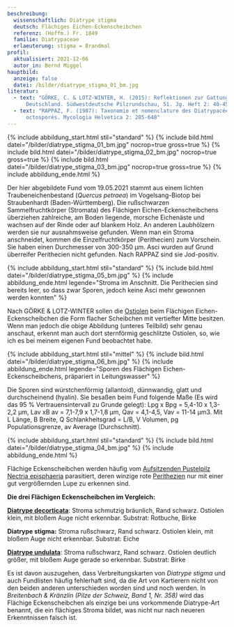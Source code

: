 ```yaml
---
beschreibung:
  wissenschaftlich: Diatrype stigma
  deutsch: Flächiges Eichen-Eckenscheibchen
  referenz: (Hoffm.) Fr. 1849
  familie: Diatrypaceae
  erlaeuterung: stigma = Brandmal
profil:
  aktualisiert: 2021-12-06
  autor_in: Bernd Miggel
hauptbild:
  anzeige: false
  datei: /bilder/diatrype_stigma_01_bm.jpg
literatur:
  - text: "GÖRKE, C. & LOTZ-WINTER, H. (2015): Reflektionen zur Gattung Diatrype in
      Deutschland. Südwestdeutsche Pilzrundschau, 51. Jg. Heft 2: 40-45"
  - text: "RAPPAZ, F. (1987): Taxonomie et nomenclature des Diatrypacées a asques
      octosporés. Mycologia Helvetica 2: 285-648"
---
```

{% include abbildung_start.html stil="standard" %}
{% include bild.html datei="/bilder/diatrype_stigma_01_bm.jpg" nocrop=true gross=true %}
{% include bild.html datei="/bilder/diatrype_stigma_02_bm.jpg" nocrop=true gross=true %}
{% include bild.html datei="/bilder/diatrype_stigma_03_bm.jpg" nocrop=true gross=true %}
{% include abbildung_ende.html %}

Der hier abgebildete Fund vom 19.05.2021 stammt aus einem lichten Traubeneichenbestand (*Quercus petraea*) im Vogelsang-Biotop bei Straubenhardt (Baden-Württemberg). Die rußschwarzen Sammelfruchtkörper (Stromata) des Flächigen Eichen-Eckenscheibchens überziehen zahlreiche, am Boden liegende, morsche Eichenäste und wachsen auf der Rinde oder auf blankem Holz. An anderen Laubhölzern werden sie nur ausnahmsweise gefunden. Wenn man ein Stroma anschneidet, kommen die Einzelfruchtkörper (Perithecien) zum Vorschein. Sie haben einen Durchmesser von 300-350 µm. Asci wurden auf Grund überreifer Perithecien nicht gefunden. Nach RAPPAZ sind sie Jod-positiv.

{% include abbildung_start.html stil="standard" %}
{% include bild.html datei="/bilder/diatrype_stigma_05_bm.jpg" %}
{% include abbildung_ende.html legende="Stroma im Anschnitt. Die Perithecien sind bereits leer, so dass zwar Sporen, jedoch keine Asci mehr gewonnen werden konnten" %}

Nach GÖRKE & LOTZ-WINTER sollen die [Ostiolen](Ostiolum "Glossar") beim Flächigen Eichen-Eckenscheibchen die Form flacher Scheibchen mit vertiefter Mitte besitzen. Wenn man jedoch die obige Abbildung (unteres Teilbild) sehr genau anschaut, erkennt man auch dort sternförmig geschlitzte Ostiolen, so, wie ich es bei meinem eigenen Fund beobachtet habe.

{% include abbildung_start.html stil="mittel" %}
{% include bild.html datei="/bilder/diatrype_stigma_06_bm.jpg" %}
{% include abbildung_ende.html legende="Sporen des Flächigen Eichen-Eckenscheibchens, präpariert in Leitungswasser" %}

Die Sporen sind würstchenförmig (allantoid), dünnwandig, glatt und durchscheinend (hyalin). Sie besaßen beim Fund folgende Maße (Es wird das 95 % Vertrauensintervall zu Grunde gelegt): Lpg x Bpg = 5,4-10 x 1,3-2,2 µm, Lav xB av = 7,1-7,9 x 1,7-1,8 µm, Qav = 4,1-4,5, Vav = 11-14 µm3. Mit L Länge, B Breite, Q Schlankheitsgrad = L/B, V Volumen, pg Populationsgrenze, av Average (Durchschnitt).

{% include abbildung_start.html stil="standard" %}
{% include bild.html datei="/bilder/diatrype_stigma_04_bm.jpg" %}
{% include abbildung_ende.html %}

Flächige Eckenscheibchen werden häufig vom [Aufsitzenden Pustelpilz Nectria episphaeria](/pilze/nectria-episphaeria-aufsitzender-pustelpilz) parasitiert, deren winzige rote [Perithezien](Perithezien "Glossar") nur mit einer gut vergrößernden Lupe zu erkennen sind.

**Die drei Flächigen Eckenscheibchen im Vergleich:**

**[Diatrype decorticata](/pilze/diatrype-decorticata-flächiges-eckenscheibchen)**: Stroma schmutzig bräunlich, Rand schwarz. Ostiolen klein, mit bloßem Auge nicht erkennbar. Substrat: Rotbuche, Birke

**Diatrype stigma:** Stroma rußschwarz, Rand schwarz. Ostiolen klein, mit bloßem Auge nicht erkennbar. Substrat: Eiche

**[Diatrype undulata](/pilze/diatrype-undulata-flaches-birken-eckenscheibchen)**: Stroma rußschwarz, Rand schwarz. Ostiolen deutlich größer, mit bloßem Auge gerade so erkennbar. Substrat: Birke

Es ist davon auszugehen, dass Verbreitungskarten von *Diatrype stigma* und auch Fundlisten häufig fehlerhaft sind, da die Art von Kartierern nicht von den beiden anderen unterschieden worden sind und noch werden. In *Breitenbach & Kränzlin (Pilze der Schweiz, Band 1, Nr. 358)* wird das Flächige Eckenscheibchen als einzige bei uns vorkommende Diatrype-Art benannt, die ein flächiges Stroma bildet, was nicht nur nach neueren Erkenntnissen falsch ist.
